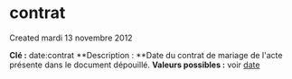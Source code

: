 contrat
=======
Created mardi 13 novembre 2012

**Clé :** date:contrat
**Description : **Date du contrat de mariage de l'acte présente dans le document dépouillé.
**Valeurs possibles :** voir [date](../date.md)
